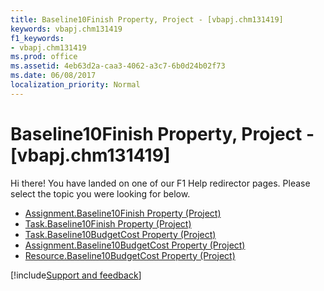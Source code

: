 ```yaml
---
title: Baseline10Finish Property, Project - [vbapj.chm131419]
keywords: vbapj.chm131419
f1_keywords:
- vbapj.chm131419
ms.prod: office
ms.assetid: 4eb63d2a-caa3-4062-a3c7-6b0d24b02f73
ms.date: 06/08/2017
localization_priority: Normal
---
```



# Baseline10Finish Property, Project - [vbapj.chm131419]

Hi there! You have landed on one of our F1 Help redirector pages. Please select the topic you were looking for below.

- [Assignment.Baseline10Finish Property (Project)](https://msdn.microsoft.com/library/0d67a0c2-035e-80be-a588-4ea95b2da4c0%28Office.15%29.aspx)
- [Task.Baseline10Finish Property (Project)](https://msdn.microsoft.com/library/26c00d19-a907-50f1-511b-011a1797a49a%28Office.15%29.aspx)
- [Task.Baseline10BudgetCost Property (Project)](https://msdn.microsoft.com/library/3df1a2f6-4441-7222-f1e1-282730f0ef52%28Office.15%29.aspx)
- [Assignment.Baseline10BudgetCost Property (Project)](https://msdn.microsoft.com/library/75705ad0-4da0-2fd3-1dda-33042313d9c1%28Office.15%29.aspx)
- [Resource.Baseline10BudgetCost Property (Project)](https://msdn.microsoft.com/library/13ee0552-7ecb-de11-c806-575cdf6ef847%28Office.15%29.aspx)

[!include[Support and feedback](~/includes/feedback-boilerplate.md)]